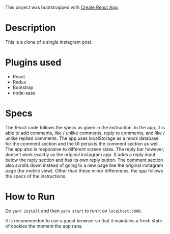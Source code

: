 This project was bootstrapped with [Create React App](https://github.com/facebook/create-react-app).

# Description
This is a clone of a single instagram post.

# Plugins used
- React
- Redux
- Bootstrap
- node-sass

# Specs
The React code follows the specs as given in the instruction. In the app, it is able to add comments,
like / unlike comments, reply to comments, and like / unlike replied comments. The app uses localStorage 
as a mock database for the comment section and the UI persists the comment section as well. The app also
is responsive to different screen sizes. The reply bar however, doesn't work exactly as the original instagram 
app. It adds a reply input below the reply section and has its own reply button. The comment section also scrolls
down instead of going to a new page like the original instagram page (for mobile view). Other than these minor differences, 
the app follows the specs of the instructions.

# How to Run
Do `yarn install` and then `yarn start` to run it on `localhost:3000`. 

It is recommended to use a guest browser so that it maintains a fresh state of cookies 
the moment the app runs.